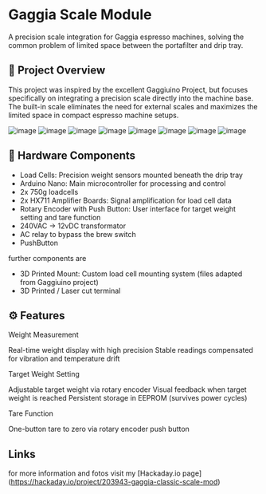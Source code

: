# Gaggia Scale Module
A precision scale integration for Gaggia espresso machines, solving the common problem of limited space between the portafilter and drip tray.
## 🎯 Project Overview
This project was inspired by the excellent Gaggiuino Project, but focuses specifically on integrating a precision scale directly into the machine base. The built-in scale eliminates the need for external scales and maximizes the limited space in compact espresso machine setups.

![image](/images/front.png)
![image](/images/schematics.jpeg)
![image](images/drip_isolated.jpeg)
![image](images/scale-Build.jpeg)
![image](images/screen_1.jpeg)
![image](images/screen_2.jpeg)
![image](images/terminal.jpeg)
![image](images/terminal_cut.jpeg)

## 🔧 Hardware Components

 - Load Cells: Precision weight sensors mounted beneath the drip tray
 - Arduino Nano: Main microcontroller for processing and control
 - 2x 750g loadcells
 - 2x HX711 Amplifier Boards: Signal amplification for load cell data
 - Rotary Encoder with Push Button: User interface for target weight setting and tare function
 - 240VAC -> 12vDC transformator
 - AC relay to bypass the brew switch
 - PushButton

further components are
 - 3D Printed Mount: Custom load cell mounting system (files adapted from Gaggiuino project)
 - 3D Printed / Laser cut terminal

## ⚙️ Features
Weight Measurement

Real-time weight display with high precision
Stable readings compensated for vibration and temperature drift

Target Weight Setting

Adjustable target weight via rotary encoder
Visual feedback when target weight is reached
Persistent storage in EEPROM (survives power cycles)

Tare Function

One-button tare to zero via rotary encoder push button

## Links

for more information and fotos visit my [Hackaday.io page] (https://hackaday.io/project/203943-gaggia-classic-scale-mod)
